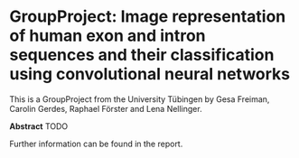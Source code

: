 # GroupProject: Image representation of human exon and intron sequences and their classification using convolutional neural networks 

This is a GroupProject from the University Tübingen by Gesa Freiman, Carolin Gerdes, Raphael Förster and Lena Nellinger.

**Abstract**
TODO

Further information can be found in the report.